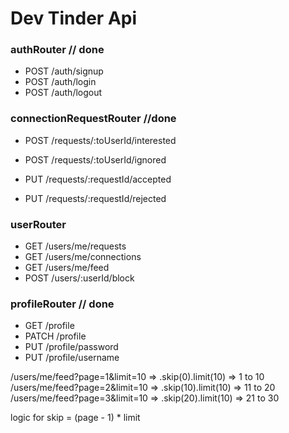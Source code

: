 # Dev Tinder Api

### authRouter // done

- POST /auth/signup
- POST /auth/login
- POST /auth/logout

### connectionRequestRouter //done

- POST /requests/:toUserId/interested
- POST /requests/:toUserId/ignored

- PUT /requests/:requestId/accepted
- PUT /requests/:requestId/rejected

### userRouter

- GET /users/me/requests
- GET /users/me/connections
- GET /users/me/feed
- POST /users/:userId/block

### profileRouter // done

- GET /profile
- PATCH /profile
- PUT /profile/password
- PUT /profile/username

<!-- Notes -->

/users/me/feed?page=1&limit=10 => .skip(0).limit(10) => 1 to 10
/users/me/feed?page=2&limit=10 => .skip(10).limit(10) => 11 to 20
/users/me/feed?page=3&limit=10 => .skip(20).limit(10) => 21 to 30

logic for skip = (page - 1) \* limit
